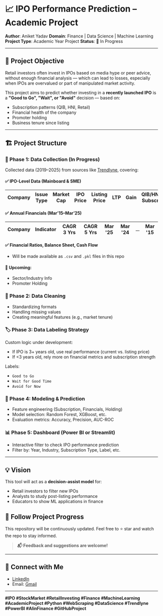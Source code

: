 # 📈 IPO Performance Prediction – Academic Project

**Author**: Aniket Yadav
**Domain**: Finance | Data Science | Machine Learning
**Project Type**: Academic Year Project
**Status**: 🚧 In Progress

---

## 🧠 Project Objective

Retail investors often invest in IPOs based on media hype or peer advice, without enough financial analysis — which can lead to losses, especially when IPOs are overvalued or part of manipulated market activity.

This project aims to predict whether investing in a **recently launched IPO** is a **"Good to Go", "Wait", or "Avoid"** decision — based on:

* Subscription patterns (QIB, HNI, Retail)
* Financial health of the company
* Promoter holding
* Business tenure since listing

---

## 🏗️ Project Structure

### 🔄 Phase 1: Data Collection (In Progress)

Collected data (2019–2025) from sources like [Trendlyne](https://trendlyne.com), covering:

#### ✅ IPO-Level Data (Mainboard & SME)

| Company | Issue Type | Market Cap | IPO Price | Listing Price | LTP | Gain | QIB/HNI/Retail Subscriptions | Total Subscription | Listing Date |
| ------- | ---------- | ---------- | --------- | ------------- | --- | ---- | ---------------------------- | ------------------ | ------------ |

#### ✅ Annual Financials (Mar’15–Mar’25)

| Company | Indicator | CAGR 3 Yrs | CAGR 5 Yrs | Mar '25 | Mar '24 | ... | Mar '15 |
| ------- | --------- | ---------- | ---------- | ------- | ------- | --- | ------- |

#### ✅ Financial Ratios, Balance Sheet, Cash Flow

* Will be made available as `.csv` and `.pkl` files in this repo

#### 🔄 Upcoming:

* Sector/Industry Info
* Promoter Holding

### 🧹 Phase 2: Data Cleaning

* Standardizing formats
* Handling missing values
* Creating meaningful features (e.g., market tenure)

### 🏷️ Phase 3: Data Labeling Strategy

Custom logic under development:

* If IPO is 3+ years old, use real performance (current vs. listing price)
* If <3 years old, rely more on financial metrics and subscription strength

Labels:

* `Good to Go`
* `Wait for Good Time`
* `Avoid for Now`

### 🤖 Phase 4: Modeling & Prediction

* Feature engineering (Subscription, Financials, Holding)
* Model selection: Random Forest, XGBoost, etc.
* Evaluation metrics: Accuracy, Precision, AUC-ROC

### 📊 Phase 5: Dashboard (Power BI or Streamlit)

* Interactive filter to check IPO performance prediction
* Filter by: Year, Industry, Subscription Type, Label, etc.

---

## 💡 Vision

This tool will act as a **decision-assist model** for:

* Retail investors to filter new IPOs
* Analysts to study post-listing performance
* Educators to show ML applications in finance

## 🔗 Follow Project Progress

This repository will be continuously updated.
Feel free to ⭐ star and watch the repo to stay informed.

> **📬 Feedback and suggestions are welcome!**

---

## 📌 Connect with Me

* [LinkedIn](https://www.linkedin.com/in/aniketyadavofficial/)
* Email: [Gmail](aniket.yadav52005@gmail.com)

---

**#IPO #StockMarket #RetailInvesting #Finance #MachineLearning #AcademicProject #Python #WebScraping #DataScience #Trendlyne #PowerBI #AIinFinance #GitHubProject**

